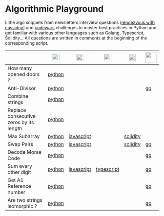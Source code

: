# Algorithmic Playground

Little algo snippets from newsletters interview questions ([rendezvous with cassidoo](https://cassidoo.co/newsletter/)) and [codewars](https://www.codewars.com/users/szkjn) challenges to master best practices in Python and get familiar with various other languages such as Golang, Typescript, Solidity... All questions are written in comments at the beginning of the corresponding script.

||<img src='https://upload.wikimedia.org/wikipedia/commons/c/c3/Python-logo-notext.svg' width='24'>|<img src='https://upload.wikimedia.org/wikipedia/commons/6/6a/JavaScript-logo.png' width='22'>|<img src='https://upload.wikimedia.org/wikipedia/commons/4/4c/Typescript_logo_2020.svg' width='24'>|<img src='https://upload.wikimedia.org/wikipedia/commons/9/98/Solidity_logo.svg' width='22'>|<img src='https://go.dev/blog/go-brand/Go-Logo/PNG/Go-Logo_Aqua.png' width='36'>|
| --- | --- | --- | --- | --- | --- |
| How many opened doors ? | [python](../main/Python/how_many_opened_doors.py) | | | | |
| Anti-Divisor | [python](../main/Python/anti_divisor.py) | | | | [go](../main/Go/anti_divisor.go)|
| Combine strings | [python](../main/Python/combine_strings.py) | | | | |
| Replace consecutive zeros by its length | [python](../main/Python/replace_consecutive_zeros_by_its_length.py) | | | | |
| Max Subarray | [python](../main/Python/max_subarray.py) | [javascript](../main/JavaScript/maxSubarray.js) | | [solidity](../main/Solidity/maxSubarray.sol)| |
| Swap Pairs | [python](../main/Python/swap_pairs.py) | [javascript](../main/JavaScript/swapPairs.js) | | [solidity](../main/Solidity/swapPairs.sol)| [go](../main/Go/swap_pairs.go)
| Decode Morse Code | [python](../main/Python/decode_morse_code.py) | | | | [go](../main/Go/decode_morse_code.go)|
| Sum every other digit | [python](../main/Python/sum_every_other.py) | [javascript](../main/JavaScript/sumEveryOther.js) | [typescript](../main/TypeScript/sumEveryOther.ts) | |[go](../main/Go/sum_every_other.go)|
| Get A1 Reference number | [python](../main/Python/get_a1_ref_num.py) | | | | [go](../main/Go/get_a1_ref_num.go)|
| Are two strings isomorphic ? | [python](../main/Python/is_isomorphic.py) | | | | [go](../main/Go/is_isomorphic.go)|
